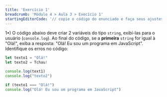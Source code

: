 ```yaml
---
title: 'Exercício 1'
breadcrumb: 'Módulo 4 > Aula 3 > Execício 1'
startingEditorCode: '// copie o código do enunciado e faça seus ajustes'
---
```


1•) O código abaixo deve criar 2 variáveis do tipo `string`, exibí-las para o usuário (`console.log`). Ao final do código, se a **primeira** `string` for igual à "Olá!", exiba a resposta: "Olá! Eu sou um programa em JavaScript". Identifique os erros no código:

```js
let texto1 = "Olá!"
let texto2 = Tchau!

console.log(text1)
console.log("texto2")

if (texto1 === "Olá!")
console.log("Olá! Eu sou um programa em JavaScript")
```
